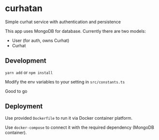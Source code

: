 # curhatan
Simple curhat service with authentication and persistence

This app uses MongoDB for database.
Currently there are two models:

- User (for auth, owns Curhat)
- Curhat

## Development
`yarn add` or `npm install`

Modify the env variables to your setting in `src/constants.ts`

Good to go

## Deployment

Use provided `Dockerfile` to run it via Docker container platform.

Use `docker-compose` to connect it with the required dependency (MongoDB container).
